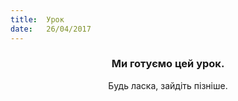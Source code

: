 ```yaml
---
title:  Урок
date:   26/04/2017
---
```


### <center>Ми готуємо цей урок.</center>
<center>Будь ласка, зайдіть пізніше.</center>
